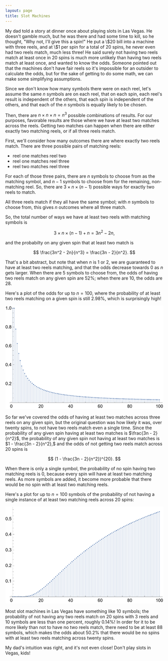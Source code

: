 ```yaml
---
layout: page
title: Slot Machines
---
```


My dad told a story at dinner once about playing slots in Las Vegas. He doesn't gamble much, but he was there and had some time to kill, so he thought, "Why not, I'll give this a spin!" He put a \\$20 bill into a machine with three reels, and at \\\$1 per spin for a total of $20$ spins, he never even had two reels match, much less three! He said surely not having two reels match at least once in 20 spins is much more unlikely than having two reels match at least once, and wanted to know the odds. Someone pointed out that the machines don't have fair reels so it's impossible for an outsider to calculate the odds, but for the sake of getting to do some math, we can make some simplifying assumptions.

Since we don't know how many symbols there were on each reel, let's assume the same $n$ symbols are on each reel, that on each spin, each reel's result is independent of the others, that each spin is independent of the others, and that each of the $n$ symbols is equally likely to be chosen.

Then, there are $n \times n \times n = n^3$ possible combinations of results. For our purposes, favorable results are those where we have at least two matches across the reels. Getting two matches can happen when there are either exactly two matching reels, or if all three reels match.

First, we'll consider how many outcomes there are where exactly two reels match. There are three possible pairs of matching reels:

* reel one matches reel two
* reel one matches reel three
* reel two matches reel three

For each of those three pairs, there are $n$ symbols to choose from as the matching symbol, and $n-1$ symbols to choose from for the remaining, non-matching reel. So, there are $3 \times n \times (n-1)$ possible ways for exactly two reels to match.

All three reels match if they all have the same symbol; with $n$ symbols to choose from, this gives $n$ outcomes where all three match.

So, the total number of ways we have at least two reels with matching symbols is

$$ 3 \times n \times (n-1) + n = 3n^2 - 2n, $$

and the probabilty on any given spin that at least two match is

$$ \frac{3n^2 - 2n}{n^3} = \frac{3n - 2}{n^2}. $$

That's a bit abstract, but note that when $n$ is $1$ or $2$, we are guaranteed to have at least two reels matching, and that the odds decrease towards $0$ as $n$ gets larger. When there are $5$ symbols to choose from, the odds of having two reels match on any given spin are $52\%$; when there are $10$, the odds are $28%$. 

Here's a plot of the odds for up to $n = 100,$ where the probability of at least two reels matching on a given spin is still $2.98\%,$ which is surprisingly high!

![At least two matches with n labels on three reels](at_least_two_matches_with_n_labels.png)

So far we've covered the odds of having at least two matches across three reels on any given spin, but the original question was how likely it was, over twenty spins, to not have two reels match even a single time. Since the probability of any given spin having at least two matches is $\frac{3n - 2}{n^2}$, the probability of any given spin not having at least two matches is $1 - \frac{3n - 2}{n^2},$ and the odds of not getting two reels match across $20$ spins is

$$ (1 - \frac{3n - 2}{n^2})^{20}. $$

When there is only a single symbol, the probability of no spin having two matching reels is $0,$ because every spin will have at least two matching reels. As more symbols are added, it become more probable that there would be no spin with at least two matching reels.

Here's a plot for up to $n = 100$ symbols of the probability of not having a single instance of at least two matching reels across $20$ spins:

![No matches across 20 spins](no_matches_across_20_spins.png)

Most slot machines in Las Vegas have something like $10$ symbols; the probability of not having any two reels match on $20$ spins with $3$ reels and $10$ symbols are less than one percent, roughly $0.14\%!$ In order for it to be more likely than not to have no two reels match, there need to be at least $88$ symbols, which makes the odds about $50.2\%$ that there would be no spins with at least two reels matching across twenty spins.

My dad's intuition was right, and it's not even close! Don't play slots in Vegas, kids!